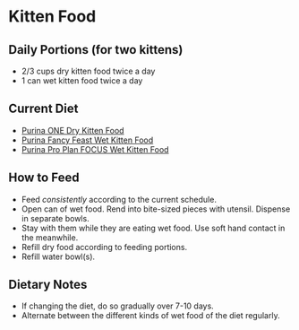 # Kitten Food
## Daily Portions (for two kittens)
* 2/3 cups dry kitten food twice a day
* 1 can wet kitten food twice a day

## Current Diet
* [Purina ONE Dry Kitten Food](https://www.amazon.com/gp/product/B000WFKNO6)
* [Purina Fancy Feast Wet Kitten Food](https://www.amazon.com/gp/product/B001G0NL2C)
* [Purina Pro Plan FOCUS Wet Kitten Food](https://www.amazon.com/gp/product/B000WFRQ96)

## How to Feed
* Feed *consistently* according to the current schedule.
* Open can of wet food. Rend into bite-sized pieces with utensil. Dispense in separate bowls.
* Stay with them while they are eating wet food. Use soft hand contact in the meanwhile.
* Refill dry food according to feeding portions.
* Refill water bowl(s).

## Dietary Notes
* If changing the diet, do so gradually over 7-10 days.
* Alternate between the different kinds of wet food of the diet regularly.
